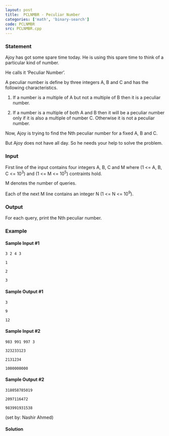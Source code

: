 ```yaml
---
layout: post
title:  PCLNMBR - Peculiar Number
categories: ['math', 'binary-search']
code: PCLNMBR
src: PCLNMBR.cpp
---
```


### **Statement**

Ajoy has got some spare time today. He is using this spare time to think of a
particular kind of number.

He calls it ‘Peculiar Number’.

A peculiar number is define by three integers A, B and C and has the following
characteristics.

1) If a number is a multiple of A but not a multiple of B then it is a
peculiar number.

2) If a number is a multiple of both A and B then it will be a peculiar number
only if it is also a multiple of number C. Otherwise it is not a peculiar
number.

Now, Ajoy is trying to find the Nth peculiar number for a fixed A, B and C.

But Ajoy does not have all day. So he needs your help to solve the problem.

### Input

First line of the input contains four integers A, B, C and M where (1 <= A, B,
C <= 10<sup>3</sup>) and (1 <= M <= 10<sup>5</sup>) contraints hold.

M denotes the number of queries.

Each of the next M line contains an integer N (1 <= N <= 10<sup>9</sup>).

### Output

For each query, print the Nth peculiar number.

### Example

#### Sample Input #1

    
    
    3 2 4 3
    1
    2
    3

#### Sample Output #1

    
    
    3
    9
    12
    

#### Sample Input #2

    
    
    983 991 997 3
    323233123
    2131234
    1000000000

#### Sample Output #2

    
    
    318058785019
    2097116472
    983991931538
    

(set by: Nashir Ahmed)



#### **Solution**



